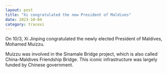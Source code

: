 ```yaml
---
layout: post
title: "Xi congratulated the new President of Maldives"
date: 2023-10-04
category: tracexi
---
```


On 10/3, Xi Jinping congratulated the newly elected President of Maldives, Mohamed Muizzu. 

Muizzu was involved in the Sinamale Bridge project, which is also called China-Maldives Friendship Bridge. This iconic infrastructure was largely funded by Chinese government.

